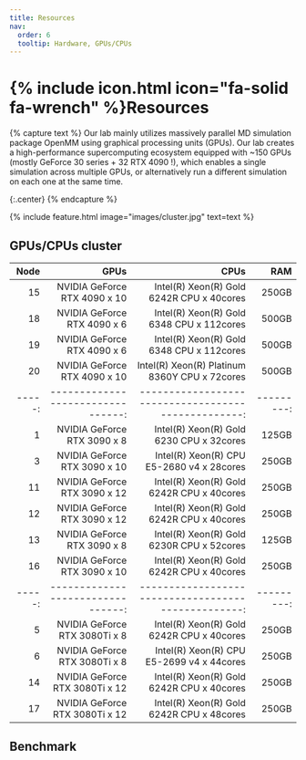 ```yaml
---
title: Resources
nav:
  order: 6
  tooltip: Hardware, GPUs/CPUs
---
```


# {% include icon.html icon="fa-solid fa-wrench" %}Resources

{% capture text %}
Our lab mainly utilizes massively parallel MD simulation package OpenMM using graphical processing units (GPUs). Our lab creates a high-performance supercomputing ecosystem equipped with ~150 GPUs (mostly GeForce 30 series + 32 RTX 4090 !), which enables a single simulation across multiple GPUs, or alternatively run a different simulation on each one at the same time.

{:.center}
{% endcapture %}

{%
  include feature.html
  image="images/cluster.jpg"
  text=text
%}

## GPUs/CPUs cluster

|  Node  |                 GPUs              |                           CPUs                      |     RAM    |
| -----: | --------------------------------: | --------------------------------------------------: | ---------: |
|   15   |   NVIDIA GeForce RTX 4090   x 10  |    Intel(R) Xeon(R) Gold 6242R CPU     x 40cores    |    250GB   |
|   18   |   NVIDIA GeForce RTX 4090   x 6   |    Intel(R) Xeon(R) Gold 6348  CPU     x 112cores   |    500GB   |
|   19   |   NVIDIA GeForce RTX 4090   x 6   |    Intel(R) Xeon(R) Gold 6348  CPU     x 112cores   |    500GB   |
|   20   |   NVIDIA GeForce RTX 4090   x 10  |    Intel(R) Xeon(R) Platinum 8360Y CPU x 72cores    |    500GB   |
| -----: | --------------------------------: | --------------------------------------------------: | ---------: |
|   1    |   NVIDIA GeForce RTX 3090   x 8   |    Intel(R) Xeon(R) Gold 6230  CPU     x 32cores    |    125GB   |
|   3    |   NVIDIA GeForce RTX 3090   x 10  |    Intel(R) Xeon(R) CPU E5-2680 v4     x 28cores    |    250GB   |
|   11   |   NVIDIA GeForce RTX 3090   x 12  |    Intel(R) Xeon(R) Gold 6242R CPU     x 40cores    |    250GB   |
|   12   |   NVIDIA GeForce RTX 3090   x 12  |    Intel(R) Xeon(R) Gold 6242R CPU     x 40cores    |    250GB   |
|   13   |   NVIDIA GeForce RTX 3090   x 8   |    Intel(R) Xeon(R) Gold 6230R CPU     x 52cores    |    125GB   |
|   16   |   NVIDIA GeForce RTX 3090   x 10  |    Intel(R) Xeon(R) Gold 6242R CPU     x 40cores    |    250GB   |
| -----: | --------------------------------: | --------------------------------------------------: | ---------: |
|   5    |   NVIDIA GeForce RTX 3080Ti x 8   |    Intel(R) Xeon(R) Gold 6242R CPU     x 40cores    |    250GB   |
|   6    |   NVIDIA GeForce RTX 3080Ti x 8   |    Intel(R) Xeon(R) CPU E5-2699 v4     x 44cores    |    250GB   |
|   14   |   NVIDIA GeForce RTX 3080Ti x 12  |    Intel(R) Xeon(R) Gold 6242R CPU     x 40cores    |    250GB   |
|   17   |   NVIDIA GeForce RTX 3080Ti x 12  |    Intel(R) Xeon(R) Gold 6242R CPU     x 48cores    |    250GB   |


## Benchmark
